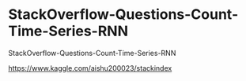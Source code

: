 # StackOverflow-Questions-Count-Time-Series-RNN
StackOverflow-Questions-Count-Time-Series-RNN

https://www.kaggle.com/aishu200023/stackindex
